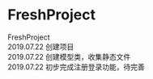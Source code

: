 # FreshProject
FreshProject<br>
2019.07.22 创建项目<br>
2019.07.22 创建模型类，收集静态文件<br>
2019.07.22 初步完成注册登录功能，待完善<br>